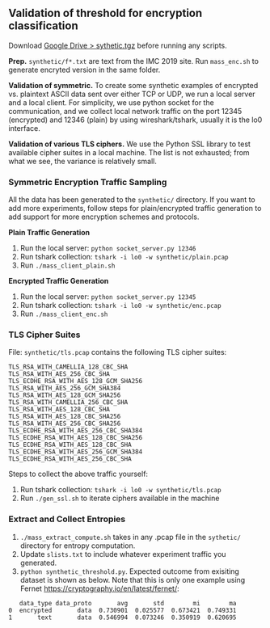 ## Validation of threshold for encryption classification

Download [Google Drive > sythetic.tgz](https://drive.google.com/open?id=1zGIGiVJM2KV0rEiYfQdvxWTHNrxi02_F) before running any scripts.

**Prep.** `synthetic/f*.txt` are text from the IMC 2019 site. Run `mass_enc.sh` to generate encryted version in the same folder.

**Validation of symmetric.** To create some synthetic examples of encrypted vs. plaintext ASCII data sent over either TCP or UDP, we run a local server and a local client. For simplicity, we use python socket for the communication, and we collect local network traffic on the port 12345 (encrypted) and 12346 (plain) by using wireshark/tshark, usually it is the lo0 interface. 

**Validation of various TLS ciphers.** We use the Python SSL library to test available cipher suites in a local machine. The list is not exhausted; from what we see, the variance is relatively small. 

### Symmetric Encryption Traffic Sampling 
All the data has been generated to the `synthetic/` directory. If you want to add more experiments, follow steps for plain/encrypted traffic generation to add support for more encryption schemes and protocols. 

**Plain Traffic Generation**
1. Run the local server: `python socket_server.py 12346`
2. Run tshark collection: `tshark -i lo0 -w synthetic/plain.pcap`
3. Run `./mass_client_plain.sh`

**Encrypted Traffic Generation**   
1. Run the local server: `python socket_server.py 12345`
2. Run tshark collection: `tshark -i lo0 -w synthetic/enc.pcap`
3. Run `./mass_client_enc.sh`

### TLS Cipher Suites 
File: `synthetic/tls.pcap` contains the following TLS cipher suites:
```
TLS_RSA_WITH_CAMELLIA_128_CBC_SHA
TLS_RSA_WITH_AES_256_CBC_SHA
TLS_ECDHE_RSA_WITH_AES_128_GCM_SHA256
TLS_RSA_WITH_AES_256_GCM_SHA384
TLS_RSA_WITH_AES_128_GCM_SHA256
TLS_RSA_WITH_CAMELLIA_256_CBC_SHA
TLS_RSA_WITH_AES_128_CBC_SHA
TLS_RSA_WITH_AES_128_CBC_SHA256
TLS_RSA_WITH_AES_256_CBC_SHA256
TLS_ECDHE_RSA_WITH_AES_256_CBC_SHA384
TLS_ECDHE_RSA_WITH_AES_128_CBC_SHA256
TLS_ECDHE_RSA_WITH_AES_128_CBC_SHA
TLS_ECDHE_RSA_WITH_AES_256_GCM_SHA384
TLS_ECDHE_RSA_WITH_AES_256_CBC_SHA
```    

Steps to collect the above traffic yourself:  
1. Run tshark collection: `tshark -i lo0 -w synthetic/tls.pcap`
2. Run `./gen_ssl.sh` to iterate ciphers available in the machine 

### Extract and Collect Entropies    
1. `./mass_extract_compute.sh` takes in any .pcap file in the `sythetic/` directory for entropy computation. 
2. Update `slists.txt` to include whatever experiment traffic you generated.
3. `python synthetic_threshold.py`. Expected outcome from exisiting dataset is shown as below. Note that this is only one example using Fernet https://cryptography.io/en/latest/fernet/:

```
   data_type data_proto       avg       std        mi        ma
0  encrypted       data  0.730901  0.025577  0.673421  0.749331
1       text       data  0.546994  0.073246  0.350919  0.620695
```
